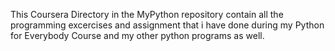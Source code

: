 This Coursera Directory in the MyPython repository contain all the programming excercises and assignment that i have done during my Python for Everybody Course and my other python programs as well. 
